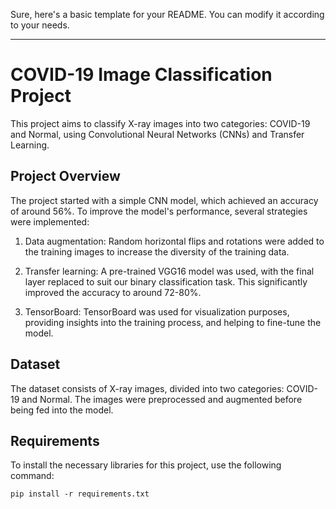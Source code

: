 Sure, here's a basic template for your README. You can modify it according to your needs.

---

# COVID-19 Image Classification Project

This project aims to classify X-ray images into two categories: COVID-19 and Normal, using Convolutional Neural Networks (CNNs) and Transfer Learning.

## Project Overview

The project started with a simple CNN model, which achieved an accuracy of around 56%. To improve the model's performance, several strategies were implemented:

1. Data augmentation: Random horizontal flips and rotations were added to the training images to increase the diversity of the training data.

2. Transfer learning: A pre-trained VGG16 model was used, with the final layer replaced to suit our binary classification task. This significantly improved the accuracy to around 72-80%.

3. TensorBoard: TensorBoard was used for visualization purposes, providing insights into the training process, and helping to fine-tune the model.

## Dataset

The dataset consists of X-ray images, divided into two categories: COVID-19 and Normal. The images were preprocessed and augmented before being fed into the model.

## Requirements

To install the necessary libraries for this project, use the following command:

```
pip install -r requirements.txt
```